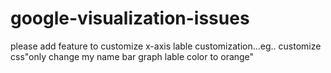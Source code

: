 # google-visualization-issues
please add feature to customize x-axis lable customization...eg.. customize css"only 
change my name bar graph lable color to orange"
